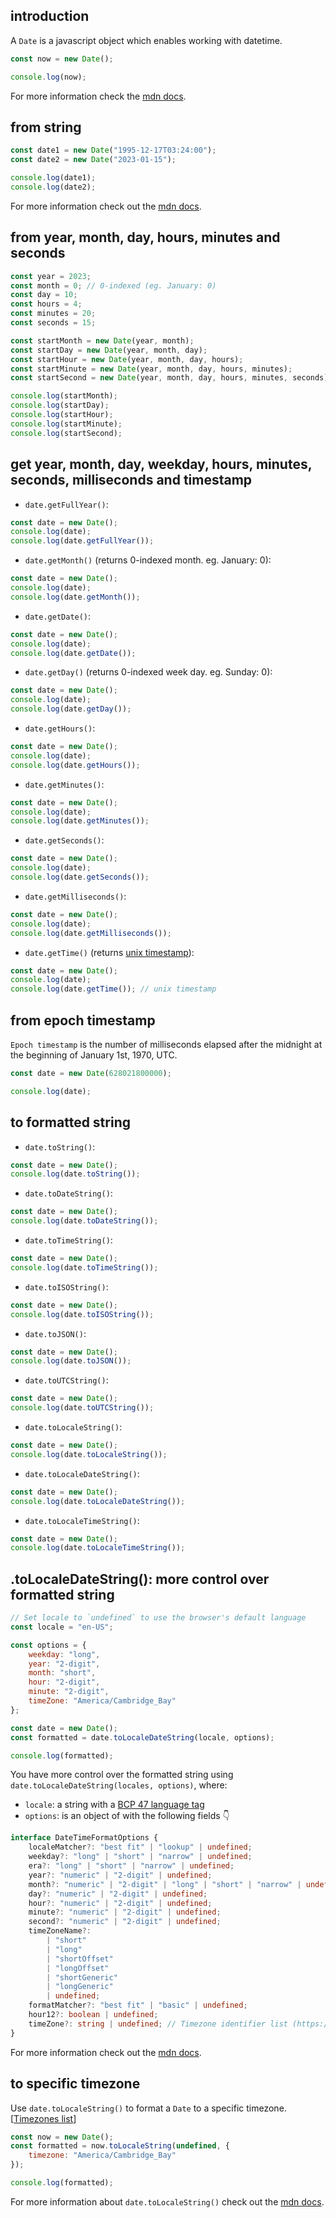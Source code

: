 ## introduction

A `Date` is a javascript object which enables working with datetime.

```javascript
const now = new Date();

console.log(now);
```

For more information check the [mdn docs](https://developer.mozilla.org/docs/Web/JavaScript/Reference/Global_Objects/Date).

## from string

```javascript
const date1 = new Date("1995-12-17T03:24:00");
const date2 = new Date("2023-01-15");

console.log(date1);
console.log(date2);
```

For more information check out the [mdn docs](https://developer.mozilla.org/docs/Web/JavaScript/Reference/Global_Objects/Date#date_time_string_format).

## from year, month, day, hours, minutes and seconds

```javascript
const year = 2023;
const month = 0; // 0-indexed (eg. January: 0)
const day = 10;
const hours = 4;
const minutes = 20;
const seconds = 15;

const startMonth = new Date(year, month);
const startDay = new Date(year, month, day);
const startHour = new Date(year, month, day, hours);
const startMinute = new Date(year, month, day, hours, minutes);
const startSecond = new Date(year, month, day, hours, minutes, seconds);

console.log(startMonth);
console.log(startDay);
console.log(startHour);
console.log(startMinute);
console.log(startSecond);
```

## get year, month, day, weekday, hours, minutes, seconds, milliseconds and timestamp

- `date.getFullYear()`:

```javascript
const date = new Date();
console.log(date);
console.log(date.getFullYear());
```

- `date.getMonth()` (returns 0-indexed month. eg. January: 0):

```javascript
const date = new Date();
console.log(date);
console.log(date.getMonth());
```

- `date.getDate()`:

```javascript
const date = new Date();
console.log(date);
console.log(date.getDate());
```

- `date.getDay()` (returns 0-indexed week day. eg. Sunday: 0):

```javascript
const date = new Date();
console.log(date);
console.log(date.getDay());
```

- `date.getHours()`:

```javascript
const date = new Date();
console.log(date);
console.log(date.getHours());
```

- `date.getMinutes()`:

```javascript
const date = new Date();
console.log(date);
console.log(date.getMinutes());
```

- `date.getSeconds()`:

```javascript
const date = new Date();
console.log(date);
console.log(date.getSeconds());
```

- `date.getMilliseconds()`:

```javascript
const date = new Date();
console.log(date);
console.log(date.getMilliseconds());
```

- `date.getTime()` (returns [unix timestamp](https://en.wikipedia.org/wiki/Unix_time)):

```javascript
const date = new Date();
console.log(date);
console.log(date.getTime()); // unix timestamp
```

## from epoch timestamp

`Epoch timestamp` is the number of milliseconds elapsed after the midnight at the beginning of January 1st, 1970, UTC.

```javascript
const date = new Date(628021800000);

console.log(date);
```

## to formatted string

- `date.toString()`:

```javascript
const date = new Date();
console.log(date.toString());
```

- `date.toDateString()`:

```javascript
const date = new Date();
console.log(date.toDateString());
```

- `date.toTimeString()`:

```javascript
const date = new Date();
console.log(date.toTimeString());
```

- `date.toISOString()`:

```javascript
const date = new Date();
console.log(date.toISOString());
```

- `date.toJSON()`:

```javascript
const date = new Date();
console.log(date.toJSON());
```

- `date.toUTCString()`:

```javascript
const date = new Date();
console.log(date.toUTCString());
```

- `date.toLocaleString()`:

```javascript
const date = new Date();
console.log(date.toLocaleString());
```

- `date.toLocaleDateString()`:

```javascript
const date = new Date();
console.log(date.toLocaleDateString());
```

- `date.toLocaleTimeString()`:

```javascript
const date = new Date();
console.log(date.toLocaleTimeString());
```

## .toLocaleDateString(): more control over formatted string

```javascript
// Set locale to `undefined` to use the browser's default language
const locale = "en-US";

const options = {
	weekday: "long",
	year: "2-digit",
	month: "short",
	hour: "2-digit",
	minute: "2-digit",
	timeZone: "America/Cambridge_Bay"
};

const date = new Date();
const formatted = date.toLocaleDateString(locale, options);

console.log(formatted);
```

You have more control over the formatted string using `date.toLocaleDateString(locales, options)`, where:

- `locale`: a string with a [BCP 47 language tag](https://www.techonthenet.com/js/language_tags.php)
- `options`: is an object of with the following fields 👇

```typescript
interface DateTimeFormatOptions {
	localeMatcher?: "best fit" | "lookup" | undefined;
	weekday?: "long" | "short" | "narrow" | undefined;
	era?: "long" | "short" | "narrow" | undefined;
	year?: "numeric" | "2-digit" | undefined;
	month?: "numeric" | "2-digit" | "long" | "short" | "narrow" | undefined;
	day?: "numeric" | "2-digit" | undefined;
	hour?: "numeric" | "2-digit" | undefined;
	minute?: "numeric" | "2-digit" | undefined;
	second?: "numeric" | "2-digit" | undefined;
	timeZoneName?:
		| "short"
		| "long"
		| "shortOffset"
		| "longOffset"
		| "shortGeneric"
		| "longGeneric"
		| undefined;
	formatMatcher?: "best fit" | "basic" | undefined;
	hour12?: boolean | undefined;
	timeZone?: string | undefined; // Timezone identifier list (https://en.wikipedia.org/wiki/List_of_tz_database_time_zones)
}
```

For more information check out the [mdn docs](https://developer.mozilla.org/docs/Web/JavaScript/Reference/Global_Objects/Date/toLocaleDateString).

## to specific timezone

Use `date.toLocaleString()` to format a `Date` to a specific timezone. [[Timezones list](https://en.wikipedia.org/wiki/List_of_tz_database_time_zones)]

```javascript
const now = new Date();
const formatted = now.toLocaleString(undefined, {
	timezone: "America/Cambridge_Bay"
});

console.log(formatted);
```

For more information about `date.toLocaleString()` check out the [mdn docs](https://developer.mozilla.org/docs/Web/JavaScript/Reference/Global_Objects/Date/toLocaleString).
